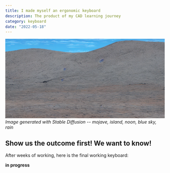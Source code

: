 ```yaml
---
title: I made myself an ergonomic keyboard
description: The product of my CAD learning journey
category: keyboard
date: "2022-05-18"
---
```


<p>
    <img src="./cover.png"/>
    <em classname="img-caption">Image generated with Stable Diffusion -- mojave, island, noon, blue sky, rain</em>
</p>

## Show us the outcome first! We want to know!

After weeks of working, here is the final working keyboard:

**in progress**
